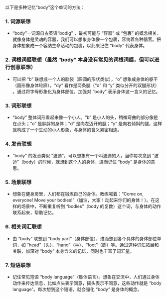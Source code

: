 以下是多种记忆“body”这个单词的方法：

### 1. 词源联想
 - “body”一词源自古英语“bodig” ，最初可能与 “容器” 或 “包裹” 的概念相关，就像身体是灵魂的容器，我们可以想象身体像一个包裹，容纳着各种器官。把身体想象成一个容纳生命活动的包裹，以此来记住 “body” 代表身体。

### 2. 词根词缀联想（虽然 “body” 本身没有常见的词根词缀，但可以进行创意联想）
 - 可以把 “b” 联想成一个人的脑袋（圆圆的形状类似），“o” 想象成身体的躯干（圆形像身体轮廓），“dy” 看作是两条腿（“d” 和 “y” 类似分开的双腿形状） 。通过将字母形象化为身体部位，加强对 “body” 表示身体这一含义的记忆。

### 3. 词形联想
 - “body” 整体词形看起来像一个小人。“b” 是小人的头，稍微弯曲的部分像是在点头；“o” 是胖胖的身体；“d” 是向左迈开的腿；“y” 是向右倾斜的腿，这样就构成了一个生动的小人形象，与身体的含义紧密相连。

### 4. 发音联想
 - “body” 的发音类似 “波迪”，可以想象有一个叫波迪的人，当你每次念到 “波迪”（body）的时候，就想到这个人的身体，进而记住 “body” 是身体的意思。

### 5. 场景联想
 - 想象在健身房里，人们都在锻炼自己的身体。教练喊着：“Come on, everyone! Move your bodies!”（加油，大家！动起来你们的身体！）。在这样的场景中，不断重复听到 “bodies”（body 的复数）这个词，与身体的动作联系起来，帮助记忆。

### 6. 相关词汇联想
 - 由 “body” 联想到 “body part”（身体部位），进而想到各个具体的身体部位单词，如 “head”（头）、“hand”（手）、“foot”（脚）等。通过这种词汇拓展和关联，加深对 “body” 本身含义的记忆，同时也丰富了词汇量。

### 7. 短语联想
 - 记住常见短语 “body language”（肢体语言）。想象在交流中，人们通过身体动作来传达信息，比如点头表示同意，摇头表示不同意，这些动作就是 “body language”。每次想到这个短语，就会强化 “body” 是身体的概念。 